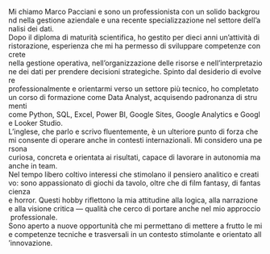 Mi chiamo Marco Pacciani e sono un professionista con un solido background nella gestione aziendale e una recente specializzazione nel settore dell’analisi dei dati. 
Dopo il diploma di maturità scientifica, ho gestito per dieci anni un’attività di ristorazione, esperienza che mi ha permesso di sviluppare competenze concrete 
nella gestione operativa, nell’organizzazione delle risorse e nell’interpretazione dei dati per prendere decisioni strategiche. Spinto dal desiderio di evolvere 
professionalmente e orientarmi verso un settore più tecnico, ho completato un corso di formazione come Data Analyst, acquisendo padronanza di strumenti 
come Python, SQL, Excel, Power BI, Google Sites, Google Analytics e Google Looker Studio. 
L’inglese, che parlo e scrivo fluentemente, è un ulteriore punto di forza che mi consente di operare anche in contesti internazionali. Mi considero una persona 
curiosa, concreta e orientata ai risultati, capace di lavorare in autonomia ma anche in team. 
Nel tempo libero coltivo interessi che stimolano il pensiero analitico e creativo: sono appassionato di giochi da tavolo, oltre che di film fantasy, di fantascienza 
e horror. Questi hobby riflettono la mia attitudine alla logica, alla narrazione e alla visione critica — qualità che cerco di portare anche nel mio approccio professionale. 
Sono aperto a nuove opportunità che mi permettano di mettere a frutto le mie competenze tecniche e trasversali in un contesto stimolante e orientato all’innovazione. 
